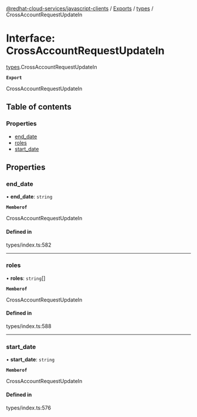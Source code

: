 [@redhat-cloud-services/javascript-clients](../README.md) / [Exports](../modules.md) / [types](../modules/types.md) / CrossAccountRequestUpdateIn

# Interface: CrossAccountRequestUpdateIn

[types](../modules/types.md).CrossAccountRequestUpdateIn

**`Export`**

CrossAccountRequestUpdateIn

## Table of contents

### Properties

- [end\_date](types.CrossAccountRequestUpdateIn.md#end_date)
- [roles](types.CrossAccountRequestUpdateIn.md#roles)
- [start\_date](types.CrossAccountRequestUpdateIn.md#start_date)

## Properties

### end\_date

• **end\_date**: `string`

**`Memberof`**

CrossAccountRequestUpdateIn

#### Defined in

types/index.ts:582

___

### roles

• **roles**: `string`[]

**`Memberof`**

CrossAccountRequestUpdateIn

#### Defined in

types/index.ts:588

___

### start\_date

• **start\_date**: `string`

**`Memberof`**

CrossAccountRequestUpdateIn

#### Defined in

types/index.ts:576

